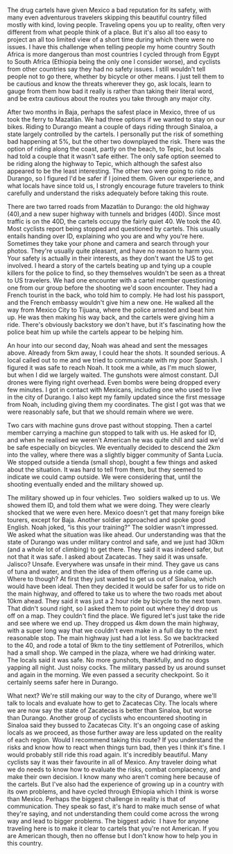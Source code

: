 The drug cartels have given Mexico a bad reputation for its safety, with many even adventurous travelers skipping this beautiful country filled mostly with kind, loving people. Traveling opens you up to reality, often very different from what people think of a place. But it's also all too easy to project an all too limited view of a short time during which there were no issues. I have this challenge when telling people my home country South Africa is more dangerous than most countries I cycled through from Egypt to South Africa (Ethiopia being the only one I consider worse), and cyclists from other countries say they had no safety issues. I still wouldn't tell people not to go there, whether by bicycle or other means. I just tell them to be cautious and know the threats wherever they go, ask locals, learn to gauge from them how bad it really is rather than taking their literal word, and be extra cautious about the routes you take through any major city.

After two months in Baja, perhaps the safest place in Mexico, three of us took the ferry to Mazatlán. We had three options if we wanted to stay on our bikes. Riding to Durango meant a couple of days riding through Sinaloa, a state largely controlled by the cartels. I personally put the risk of something bad happening at 5%, but the other two downplayed the risk. There was the option of riding along the coast, partly on the beach, to Tepic, but locals had told a couple that it wasn't safe either. The only safe option seemed to be riding along the highway to Tepic, which although the safest also appeared to be the least interesting. The other two were going to ride to Durango, so I figured I'd be safer if I joined them. Given our experience, and what locals have since told us, I strongly encourage future travelers to think carefully and understand the risks adequately before taking this route.

There are two tarred roads from Mazatlán to Durango: the old highway (40),and a new super highway with tunnels and bridges (40D). Since most traffic is on the 40D, the cartels occupy the fairly quiet 40. We took the 40. Most cyclists report being stopped and questioned by cartels. This usually entails handing over ID, explaining who you are and why you're here. Sometimes they take your phone and camera and search through your photos. They're usually quite pleasant, and have no reason to harm you. Your safety is actually in their interests, as they don't want the US to get involved. I heard a story of the cartels beating up and tying up a couple killers for the police to find, so they themselves wouldn't be seen as a threat to US travelers. We had one encounter with a cartel member questioning one from our group before the shooting we'd soon encounter. They had a French tourist in the back, who told him to comply. He had lost his passport, and the French embassy wouldn't give him a new one. He walked all the way from Mexico City to Tijuana, where the police arrested and beat him up. He was then making his way back, and the cartels were giving him a ride. There's obviously backstory we don't have, but it's fascinating how the police beat him up while the cartels appear to be helping him.



An hour into our second day, Noah was ahead and sent the messages above. Already from 5km away, I could hear the shots. It sounded serious. A local called out to me and we tried to communicate with my poor Spanish. I figured it was safe to reach Noah. It took me a while, as I'm much slower, but when I did we largely waited. The gunshots were almost constant. DJI drones were flying right overhead. Even bombs were being dropped every few minutes. I got in contact with Mexicans, including one who used to live in the city of Durango. I also kept my family updated since the first message from Noah, including giving them my coordinates. The gist I got was that we were reasonably safe, but that we should remain where we were.

Two cars with machine guns drove past without stopping. Then a cartel member carrying a machine gun stopped to talk with us. He asked for ID, and when he realised we weren't American he was quite chill and said we'd be safe especially on bicycles. We eventually decided to descend the 2km into the valley, where there was a slightly bigger community of Santa Lucía. We stopped outside a tienda (small shop), bought a few things and asked about the situation. It was hard to tell from them, but they seemed to indicate we could camp outside. We were considering that, until the shooting eventually ended and the military showed up.





The military showed up in four vehicles. Two  soldiers walked up to us. We showed them ID, and told them what we were doing. They were clearly shocked that we were even here. Mexico doesn't get that many foreign bike tourers, except for Baja. Another soldier approached and spoke good English. Noah joked, “is this your training?” The soldier wasn't impressed. We asked what the situation was like ahead. Our understanding was that the state of Durango was under military control and safe, and we just had 30km (and a whole lot of climbing) to get there. They said it was indeed safer, but not that it was safe. I asked about Zacatecas. They said it was unsafe. Jalisco? Unsafe. Everywhere was unsafe in their mind. They gave us cans of tuna and water, and then the idea of them offering us a ride came up. Where to though? At first they just wanted to get us out of Sinaloa, which would have been ideal. Then they decided it would be safer for us to ride on the main highway, and offered to take us to where the two roads met about 10km ahead. They said it was just a 2 hour ride by bicycle to the next town. That didn't sound right, so I asked them to point out where they'd drop us off on a map. They couldn't find the place. We figured let's just take the ride and see where we end up. They dropped us 4km down the main highway, with a super long way that we couldn't even make in a full day to the next reasonable stop. The main highway just had a lot less. So we backtracked to the 40, and rode a total of 9km to the tiny settlement of Potrerillos, which had a small shop. We camped in the plaza, where we had drinking water. The locals said it was safe. No more gunshots, thankfully, and no dogs yapping all night. Just noisy cocks. The military passed by us around sunset and again in the morning. We even passed a security checkpoint. So it certainly seems safer here in Durango.



What next? We're still making our way to the city of Durango, where we'll talk to locals and evaluate how to get to Zacatecas City. The locals where we are now say the state of Zacatecas is better than Sinaloa, but worse than Durango. Another group of cyclists who encountered shooting in Sinaloa said they bussed to Zacatecas City. It's an ongoing case of asking locals as we proceed, as those further away are less updated on the reality of each region. Would I recommend taking this route? If you understand the risks and know how to react when things turn bad, then yes I think it's fine. I would probably still ride this road again. It's incredibly beautiful. Many cyclists say it was their favourite in all of Mexico. Any traveler doing what we do needs to know how to evaluate the risks, combat complacency, and make their own decision. I know many who aren't coming here because of the cartels. But I've also had the experience of growing up in a country with its own problems, and have cycled through Ethiopia which I think is worse than Mexico. Perhaps the biggest challenge in reality is that of communication. They speak so fast, it's hard to make much sense of what they're saying, and not understanding them could come across the wrong way and lead to bigger problems. The biggest advic  I have for anyone traveling here is to make it clear to cartels that you're not American. If you are American though, then no offense but I don't know how to help you in this country.






























